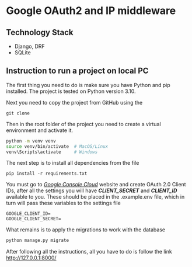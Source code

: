# Google OAuth2 and IP middleware

## Technology Stack
+ Django, DRF
+ SQLite

## Instruction to run a project on local PC

The first thing you need to do is make sure you have Python and pip installed. The project is tested on Python version 3.10.

Next you need to copy the project from GitHub using the 
```
git clone
```
Then in the root folder of the project you need to create a virtual environment and activate it.
```bash
python -m venv venv
source venv/bin/activate  # MacOS/Linux
venv\Scripts\activate     # Windows
```
The next step is to install all dependencies from the file 
```
pip install -r requirements.txt
```
You must go to [_Google Console Cloud_](https://console.cloud.google.com) website and create OAuth 2.0 Client IDs, 
after all the settings you will have ___CLIENT_SECRET___ and ___CLIENT_ID___ available to 
you. These should be placed in the .example.env file, which in turn will pass 
these variables to the settings file
```
GOOGLE_CLIENT_ID=
GOOGLE_CLIENT_SECRET=
```
What remains is to apply the migrations to work with the database
```bash
python manage.py migrate
```
After following all the instructions, all you have to do is follow the link http://127.0.0.1:8000/